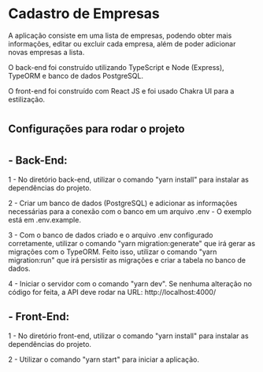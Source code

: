 # Cadastro de Empresas

A aplicação consiste em uma lista de empresas, podendo obter mais informações, editar ou excluir cada empresa, além de poder adicionar novas empresas a lista.

O back-end foi construído utilizando TypeScript e Node (Express), TypeORM e banco de dados PostgreSQL.

O front-end foi construído com React JS e foi usado Chakra UI para a estilização.

#

## Configurações para rodar o projeto

#

## - Back-End:

1 - No diretório back-end, utilizar o comando "yarn install" para instalar as dependências do projeto.

2 - Criar um banco de dados (PostgreSQL) e adicionar as informações necessárias para a conexão com o banco em um arquivo .env - O exemplo está em .env.example.

3 - Com o banco de dados criado e o arquivo .env configurado corretamente, utilizar o comando "yarn migration:generate" que irá gerar as migrações com o TypeORM. Feito isso, utilizar o comando "yarn migration:run" que irá persistir as migrações e criar a tabela no banco de dados.

4 - Iniciar o servidor com o comando "yarn dev". Se nenhuma alteração no código for feita, a API deve rodar na URL: http://localhost:4000/

## - Front-End:

1 - No diretório front-end, utilizar o comando "yarn install" para instalar as dependências do projeto.

2 - Utilizar o comando "yarn start" para iniciar a aplicação.
